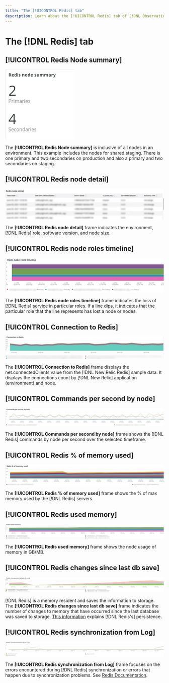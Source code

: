 ```yaml
---
title: "The [!UICONTROL Redis] tab"
description: Learn about the [!UICONTROL Redis] tab of [!DNL Observation for Adobe Commerce].
---
```

# The [!DNL Redis] tab

## [!UICONTROL Redis Node summary]

![Redis Node summary](../../assets/tools/observation-for-adobe-commerce/redis-tab-1.jpg)

The **[!UICONTROL Redis Node summary]** is inclusive of all nodes in an environment. This example includes the nodes for shared staging. There is one primary and two secondaries on production and also a primary and two secondaries on staging.

## [!UICONTROL Redis node detail]

![Redis node detail](../../assets/tools/observation-for-adobe-commerce/redis-tab-2.jpg)

The **[!UICONTROL Redis node detail]** frame indicates the environment, [!DNL Redis] role, software version, and node size. 

## [!UICONTROL Redis node roles timeline]

![Redis node roles timeline](../../assets/tools/observation-for-adobe-commerce/redis-tab-3.jpg)

The **[!UICONTROL Redis node roles timeline]** frame indicates the loss of [!DNL Redis] service in particular roles. If a line dips, it indicates that the particular role that the line represents has lost a node or nodes.

## [!UICONTROL Connection to Redis]

![Connection to Redis](../../assets/tools/observation-for-adobe-commerce/redis-tab-4.jpg)

The **[!UICONTROL Connection to Redis]** frame displays the net.connectedClients value from the [!DNL New Relic Redis] sample data. It displays the connections count by [!DNL New Relic] application (environment) and node.

## [!UICONTROL Commands per second by node]

![Commands per second by node](../../assets/tools/observation-for-adobe-commerce/redis-tab-5.jpg)

The **[!UICONTROL Commands per second by node]** frame shows the [!DNL Redis] commands by node per second over the selected timeframe.

## [!UICONTROL Redis % of memory used]

![Redis % of memory used](../../assets/tools/observation-for-adobe-commerce/redis-tab-6.jpg)

The **[!UICONTROL Redis % of memory used]** frame shows the % of max memory used by the [!DNL Redis] servers.

## [!UICONTROL Redis used memory]

![Redis used memory](../../assets/tools/observation-for-adobe-commerce/redis-tab-7.jpg)

The **[!UICONTROL Redis used memory]** frame shows the node usage of memory in GB/MB.

## [!UICONTROL Redis changes since last db save]

![Redis changes since last db save](../../assets/tools/observation-for-adobe-commerce/redis-tab-8.jpg)

[!DNL Redis] is a memory resident and saves the information to storage. The **[!UICONTROL Redis changes since last db save]** frame indicates the number of changes to memory that have occurred since the last database was saved to storage. [This information](https://redis.io/docs/manual/persistence/) explains [!DNL Redis's] persistence.

## [!UICONTROL Redis synchronization from Log]

![Redis synchronization from Log](../../assets/tools/observation-for-adobe-commerce/redis-tab-9.jpg)

The **[!UICONTROL Redis synchronization from Log]** frame focuses on the errors encountered during [!DNL Redis] synchronization or errors that happen due to synchronization problems. See [Redis Documentation](https://redis.io/docs/).
